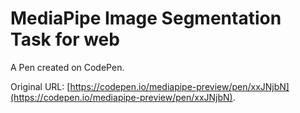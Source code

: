 # MediaPipe Image Segmentation Task for web

A Pen created on CodePen.

Original URL: [https://codepen.io/mediapipe-preview/pen/xxJNjbN](https://codepen.io/mediapipe-preview/pen/xxJNjbN).

